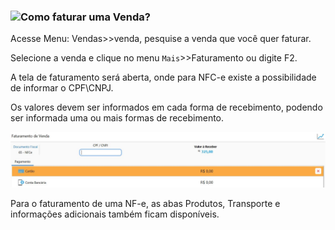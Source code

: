 ### ![](C:\Users\carin\Documents\GITHUB\continente-parent\docs\images\venda_32x32.png)Como faturar uma Venda?

Acesse Menu: Vendas>>venda, pesquise a venda que você quer faturar.

Selecione a venda e clique no menu `Mais`>>Faturamento ou digite F2.

A tela de faturamento será aberta, onde para NFC-e existe a possibilidade de informar o CPF\CNPJ.

Os valores devem ser informados em cada forma de recebimento, podendo ser informada uma ou mais formas de recebimento.

![](images/como_fazer_faturar_venda_nfce.jpg)



Para o faturamento de uma NF-e, as abas Produtos, Transporte e informações adicionais também ficam disponíveis.